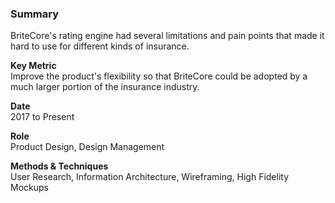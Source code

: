 ### Summary
BriteCore's rating engine had several limitations and pain points that made it hard to use for different kinds of insurance.

**Key Metric**
<br>
Improve the product's flexibility so that BriteCore could be adopted by a much larger portion of the insurance industry.

**Date**
<br>
2017 to Present

**Role**
<br>
Product Design, Design Management

**Methods & Techniques**
<br>
User Research, Information Architecture, Wireframing, High Fidelity Mockups